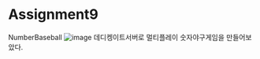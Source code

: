 # Assignment9
NumberBaseball
![image](https://github.com/user-attachments/assets/2a07e0e6-4d74-47be-88f3-aaa8cce5865c)
데디켕이트서버로 멀티플레이 숫자야구게임을 만들어보았다.
